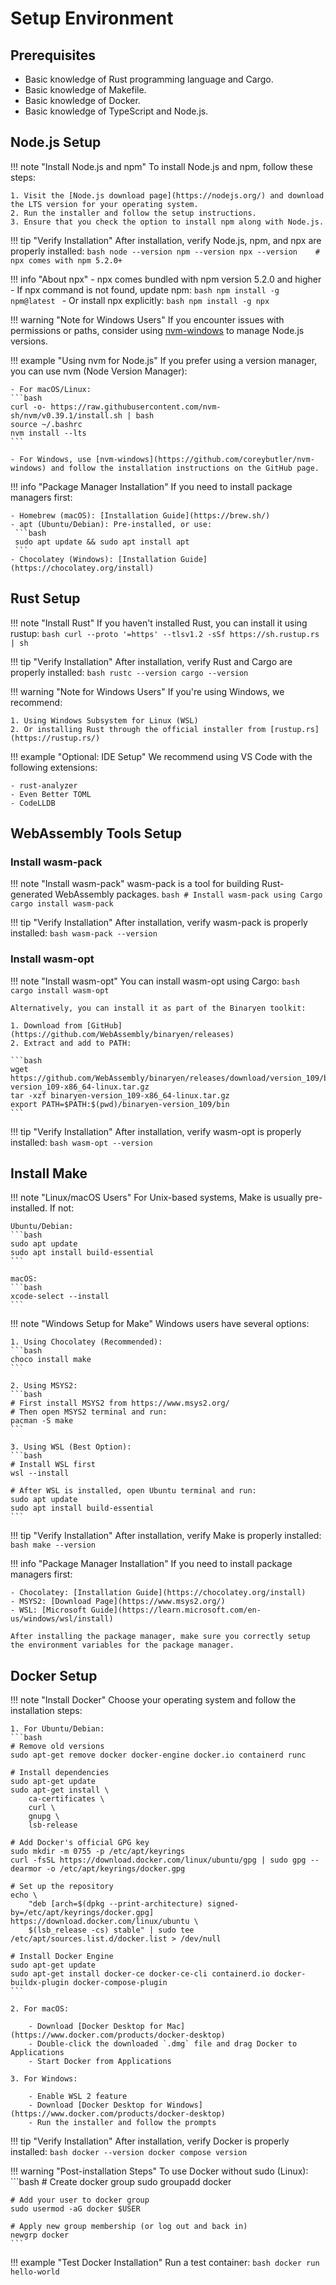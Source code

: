 # Setup Environment

## Prerequisites
- Basic knowledge of Rust programming language and Cargo.
- Basic knowledge of Makefile.
- Basic knowledge of Docker.
- Basic knowledge of TypeScript and Node.js.

## Node.js Setup

!!! note "Install Node.js and npm"
    To install Node.js and npm, follow these steps:

    1. Visit the [Node.js download page](https://nodejs.org/) and download the LTS version for your operating system.
    2. Run the installer and follow the setup instructions.
    3. Ensure that you check the option to install npm along with Node.js.

!!! tip "Verify Installation"
    After installation, verify Node.js, npm, and npx are properly installed:
    ```bash
    node --version
    npm --version
    npx --version    # npx comes with npm 5.2.0+
    ```

!!! info "About npx"
    - npx comes bundled with npm version 5.2.0 and higher
    - If npx command is not found, update npm:
    ```bash
    npm install -g npm@latest
    ```
    - Or install npx explicitly:
    ```bash
    npm install -g npx
    ```

!!! warning "Note for Windows Users"
    If you encounter issues with permissions or paths, consider using [nvm-windows](https://github.com/coreybutler/nvm-windows) to manage Node.js versions.

!!! example "Using nvm for Node.js"
    If you prefer using a version manager, you can use nvm (Node Version Manager):

    - For macOS/Linux:
    ```bash
    curl -o- https://raw.githubusercontent.com/nvm-sh/nvm/v0.39.1/install.sh | bash
    source ~/.bashrc
    nvm install --lts
    ```

    - For Windows, use [nvm-windows](https://github.com/coreybutler/nvm-windows) and follow the installation instructions on the GitHub page.

!!! info "Package Manager Installation"
    If you need to install package managers first:

    - Homebrew (macOS): [Installation Guide](https://brew.sh/)
    - apt (Ubuntu/Debian): Pre-installed, or use:
     ```bash
     sudo apt update && sudo apt install apt
     ```
    - Chocolatey (Windows): [Installation Guide](https://chocolatey.org/install)

## Rust Setup

!!! note "Install Rust"
    If you haven't installed Rust, you can install it using rustup:
    ```bash
    curl --proto '=https' --tlsv1.2 -sSf https://sh.rustup.rs | sh
    ```

!!! tip "Verify Installation"
    After installation, verify Rust and Cargo are properly installed:
    ```bash
    rustc --version
    cargo --version
    ```

!!! warning "Note for Windows Users"
    If you're using Windows, we recommend:

    1. Using Windows Subsystem for Linux (WSL)
    2. Or installing Rust through the official installer from [rustup.rs](https://rustup.rs/)

!!! example "Optional: IDE Setup"
    We recommend using VS Code with the following extensions:

    - rust-analyzer
    - Even Better TOML
    - CodeLLDB

## WebAssembly Tools Setup

### Install wasm-pack

!!! note "Install wasm-pack"
    wasm-pack is a tool for building Rust-generated WebAssembly packages.
    ```bash
    # Install wasm-pack using Cargo
    cargo install wasm-pack
    ```

!!! tip "Verify Installation"
    After installation, verify wasm-pack is properly installed:
    ```bash
    wasm-pack --version
    ```

### Install wasm-opt

!!! note "Install wasm-opt"
    You can install wasm-opt using Cargo:
    ```bash
    cargo install wasm-opt
    ```

    Alternatively, you can install it as part of the Binaryen toolkit:

    1. Download from [GitHub](https://github.com/WebAssembly/binaryen/releases)
    2. Extract and add to PATH:
    
    ```bash
    wget https://github.com/WebAssembly/binaryen/releases/download/version_109/binaryen-version_109-x86_64-linux.tar.gz
    tar -xzf binaryen-version_109-x86_64-linux.tar.gz
    export PATH=$PATH:$(pwd)/binaryen-version_109/bin
    ```

!!! tip "Verify Installation"
    After installation, verify wasm-opt is properly installed:
    ```bash
    wasm-opt --version
    ```

## Install Make

!!! note "Linux/macOS Users"
    For Unix-based systems, Make is usually pre-installed. If not:

    Ubuntu/Debian:
    ```bash
    sudo apt update
    sudo apt install build-essential
    ```

    macOS:
    ```bash
    xcode-select --install
    ```

!!! note "Windows Setup for Make"
    Windows users have several options:

    1. Using Chocolatey (Recommended):
    ```bash
    choco install make
    ```

    2. Using MSYS2:
    ```bash
    # First install MSYS2 from https://www.msys2.org/
    # Then open MSYS2 terminal and run:
    pacman -S make
    ```

    3. Using WSL (Best Option):
    ```bash
    # Install WSL first
    wsl --install

    # After WSL is installed, open Ubuntu terminal and run:
    sudo apt update
    sudo apt install build-essential
    ```

!!! tip "Verify Installation"
    After installation, verify Make is properly installed:
    ```bash
    make --version
    ```

!!! info "Package Manager Installation"
    If you need to install package managers first:

    - Chocolatey: [Installation Guide](https://chocolatey.org/install)
    - MSYS2: [Download Page](https://www.msys2.org/)
    - WSL: [Microsoft Guide](https://learn.microsoft.com/en-us/windows/wsl/install)

    After installing the package manager, make sure you correctly setup the environment variables for the package manager.

## Docker Setup

!!! note "Install Docker"
    Choose your operating system and follow the installation steps:

    1. For Ubuntu/Debian:
    ```bash
    # Remove old versions
    sudo apt-get remove docker docker-engine docker.io containerd runc

    # Install dependencies
    sudo apt-get update
    sudo apt-get install \
        ca-certificates \
        curl \
        gnupg \
        lsb-release

    # Add Docker's official GPG key
    sudo mkdir -m 0755 -p /etc/apt/keyrings
    curl -fsSL https://download.docker.com/linux/ubuntu/gpg | sudo gpg --dearmor -o /etc/apt/keyrings/docker.gpg

    # Set up the repository
    echo \
        "deb [arch=$(dpkg --print-architecture) signed-by=/etc/apt/keyrings/docker.gpg] https://download.docker.com/linux/ubuntu \
        $(lsb_release -cs) stable" | sudo tee /etc/apt/sources.list.d/docker.list > /dev/null

    # Install Docker Engine
    sudo apt-get update
    sudo apt-get install docker-ce docker-ce-cli containerd.io docker-buildx-plugin docker-compose-plugin
    ```

    2. For macOS:

        - Download [Docker Desktop for Mac](https://www.docker.com/products/docker-desktop)
        - Double-click the downloaded `.dmg` file and drag Docker to Applications
        - Start Docker from Applications

    3. For Windows:

        - Enable WSL 2 feature
        - Download [Docker Desktop for Windows](https://www.docker.com/products/docker-desktop)
        - Run the installer and follow the prompts

!!! tip "Verify Installation"
    After installation, verify Docker is properly installed:
    ```bash
    docker --version
    docker compose version
    ```

!!! warning "Post-installation Steps"
    To use Docker without sudo (Linux):
    ```bash
    # Create docker group
    sudo groupadd docker

    # Add your user to docker group
    sudo usermod -aG docker $USER

    # Apply new group membership (or log out and back in)
    newgrp docker
    ```

!!! example "Test Docker Installation"
    Run a test container:
    ```bash
    docker run hello-world
    ```
